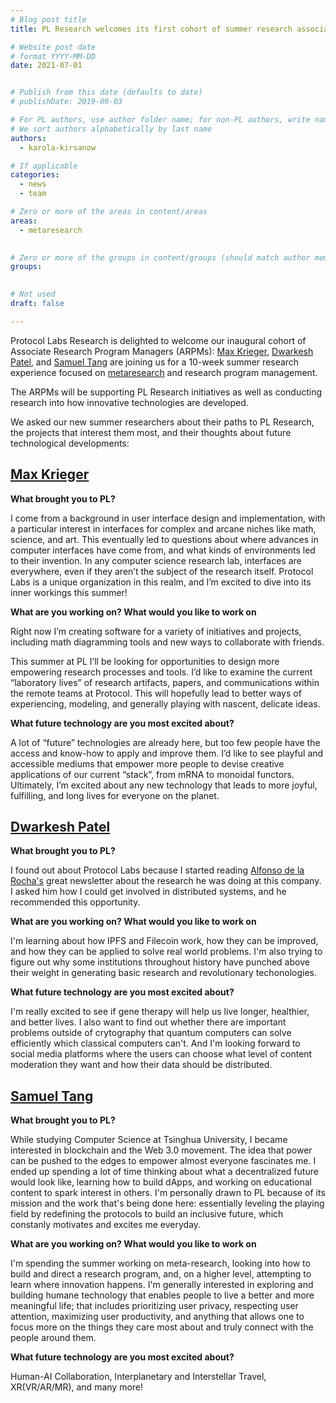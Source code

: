 ```yaml
---
# Blog post title
title: PL Research welcomes its first cohort of summer research associates

# Website post date
# format YYYY-MM-DD
date: 2021-07-01


# Publish from this date (defaults to date)
# publishDate: 2019-09-03

# For PL authors, use author folder name; for non-PL authors, write name as in paper within ""
# We sort authors alphabetically by last name
authors:
  - karola-kirsanow

# If applicable
categories:
  - news
  - team

# Zero or more of the areas in content/areas
areas:
  - metaresearch
  

# Zero or more of the groups in content/groups (should match author membership)
groups:
 

# Not used
draft: false

---
```

Protocol Labs Research is delighted to welcome our inaugural cohort of Associate Research Program Managers (ARPMs): [Max Krieger](/authors/max-krieger/), [Dwarkesh Patel](/authors/dwarkesh-patel), and [Samuel Tang](/authors/samuel-tang/) are joining us for a 10-week summer research experience focused on [metaresearch](/areas/metaresearch/) and research program management.

The ARPMs will be supporting PL Research initiatives as well as conducting research into how innovative technologies are developed.

We asked our new summer researchers about their paths to PL Research, the projects that interest them most, and their thoughts about future technological developments:

## [Max Krieger](/authors/max-krieger/)


**What brought you to PL?**


I come from a background in user interface design and implementation, with a particular interest in interfaces for complex and arcane niches like math, science, and art. This eventually led to questions about where advances in computer interfaces have come from, and what kinds of environments led to their invention. In any computer science research lab, interfaces are everywhere, even if they aren’t the subject of the research itself. Protocol Labs is a unique organization in this realm, and I’m excited to dive into its inner workings this summer!

**What are you working on? What would you like to work on**

Right now I’m creating software for a variety of initiatives and projects, including math diagramming tools and new ways to collaborate with friends.

This summer at PL I’ll be looking for opportunities to design more empowering research processes and tools. I’d like to examine the current “laboratory lives” of research artifacts, papers, and communications within the remote teams at Protocol. This will hopefully lead to better ways of experiencing, modeling, and generally playing with nascent, delicate ideas. 


**What future technology are you most excited about?**

A lot of “future” technologies are already here, but too few people have the access and know-how to apply and improve them. I’d like to see playful and accessible mediums that empower more people to devise creative applications of our current “stack”, from mRNA to monoidal functors. Ultimately, I’m excited about any new technology that leads to more joyful, fulfilling, and long lives for everyone on the planet.

## [Dwarkesh Patel](/authors/dwarkesh-patel)


**What brought you to PL?**

I found out about Protocol Labs because I started reading [Alfonso de la Rocha's](/authors/alfonso-delarocha/) great newsletter about the research he was doing at this company. I asked him how I could get involved in distributed systems, and he recommended this opportunity.

**What are you working on? What would you like to work on**

I'm learning about how IPFS and Filecoin work, how they can be improved, and how they can be applied to solve real world problems. I'm also trying to figure out why some institutions throughout history have punched above their weight in generating basic research and revolutionary techonologies.

**What future technology are you most excited about?**

I'm really excited to see if gene therapy will help us live longer, healthier, and better lives. I also want to find out whether there are important problems outside of crytography that quantum computers can solve efficiently which classical computers can't. And I'm looking forward to social media platforms where the users can choose what level of content moderation they want and how their data should be distributed.


## [Samuel Tang](/authors/samuel-tang/)

**What brought you to PL?**

While studying Computer Science at Tsinghua University, I became interested in blockchain and the Web 3.0 movement. The idea that power can be pushed to the edges to empower almost everyone fascinates me. I ended up spending a lot of time thinking about what a decentralized future would look like, learning how to build dApps, and working on educational content to spark interest in others. I'm personally drawn to PL because of its mission and the work that's being done here: essentially leveling the playing field by redefining the protocols to build an inclusive future, which constanly motivates and excites me everyday. 

**What are you working on? What would you like to work on**

I'm spending the summer working on meta-research, looking into how to build and direct a research program, and, on a higher level, attempting to learn where innovation happens. I'm generally interested in exploring and building humane technology that enables people to live a better and more meaningful life; that includes prioritizing user privacy, respecting user attention, maximizing user productivity, and anything that allows one to focus more on the things they care most about and truly connect with the people around them. 

**What future technology are you most excited about?**

Human-AI Collaboration, Interplanetary and Interstellar Travel, XR(VR/AR/MR), and many more! 

